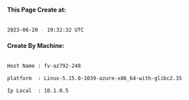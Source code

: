 
   
#### This Page Create at:

```bash

2023-06-20 - 19:32:32 UTC

```

#### Create By Machine:

```bash

Host Name : fv-az792-248

platform  : Linux-5.15.0-1039-azure-x86_64-with-glibc2.35

Ip Local  : 10.1.0.5

```

